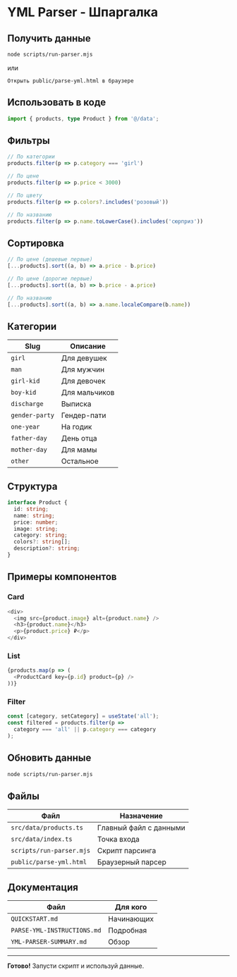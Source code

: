 # YML Parser - Шпаргалка

## Получить данные

```bash
node scripts/run-parser.mjs
```

или

```
Открыть public/parse-yml.html в браузере
```

## Использовать в коде

```typescript
import { products, type Product } from '@/data';
```

## Фильтры

```typescript
// По категории
products.filter(p => p.category === 'girl')

// По цене
products.filter(p => p.price < 3000)

// По цвету
products.filter(p => p.colors?.includes('розовый'))

// По названию
products.filter(p => p.name.toLowerCase().includes('сюрприз'))
```

## Сортировка

```typescript
// По цене (дешевые первые)
[...products].sort((a, b) => a.price - b.price)

// По цене (дорогие первые)
[...products].sort((a, b) => b.price - a.price)

// По названию
[...products].sort((a, b) => a.name.localeCompare(b.name))
```

## Категории

| Slug | Описание |
|------|----------|
| `girl` | Для девушек |
| `man` | Для мужчин |
| `girl-kid` | Для девочек |
| `boy-kid` | Для мальчиков |
| `discharge` | Выписка |
| `gender-party` | Гендер-пати |
| `one-year` | На годик |
| `father-day` | День отца |
| `mother-day` | Для мамы |
| `other` | Остальное |

## Структура

```typescript
interface Product {
  id: string;
  name: string;
  price: number;
  image: string;
  category: string;
  colors?: string[];
  description?: string;
}
```

## Примеры компонентов

### Card

```typescript
<div>
  <img src={product.image} alt={product.name} />
  <h3>{product.name}</h3>
  <p>{product.price} ₽</p>
</div>
```

### List

```typescript
{products.map(p => (
  <ProductCard key={p.id} product={p} />
))}
```

### Filter

```typescript
const [category, setCategory] = useState('all');
const filtered = products.filter(p => 
  category === 'all' || p.category === category
);
```

## Обновить данные

```bash
node scripts/run-parser.mjs
```

## Файлы

| Файл | Назначение |
|------|------------|
| `src/data/products.ts` | Главный файл с данными |
| `src/data/index.ts` | Точка входа |
| `scripts/run-parser.mjs` | Скрипт парсинга |
| `public/parse-yml.html` | Браузерный парсер |

## Документация

| Файл | Для кого |
|------|----------|
| `QUICKSTART.md` | Начинающих |
| `PARSE-YML-INSTRUCTIONS.md` | Подробная |
| `YML-PARSER-SUMMARY.md` | Обзор |

---

**Готово!** Запусти скрипт и используй данные.
